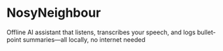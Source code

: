 # NosyNeighbour
Offline AI assistant that listens, transcribes your speech, and logs bullet-point summaries—all locally, no internet needed
